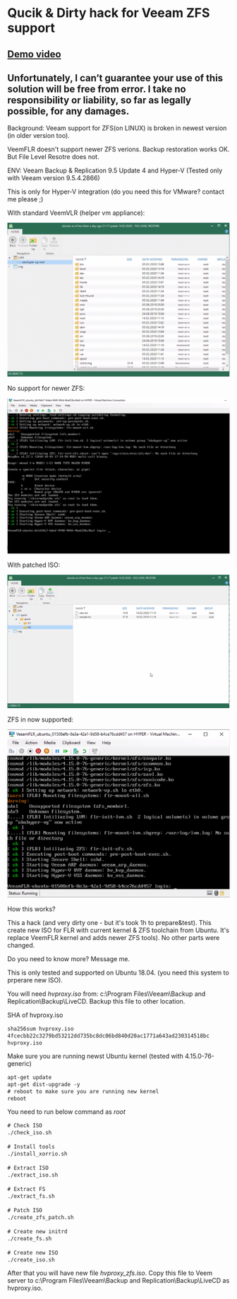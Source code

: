 # Qucik & Dirty hack for Veeam ZFS support

## [Demo video](https://youtu.be/0o-7FcIOmiM)

## Unfortunately, I can’t guarantee your use of this solution will be free from error. I take no responsibility or liability, so far as legally possible, for any damages.

Background: Veeam support for ZFS(on LINUX) is broken in newest version (in older version too).

VeemFLR doesn't support newer ZFS verions. Backup restoration works OK. But File Level Resotre does not.


ENV: Veeam Backup & Replication 9.5 Update 4 and Hyper-V (Tested only with Veeam version 9.5.4.2866)

This is only for Hyper-V integration (do you need this for VMware? contact me please ;)

With standard VeemVLR (helper vm appliance):

![img1](https://raw.githubusercontent.com/rjsocha/veeam-flr-zfs-hack/master/img/flr1.png)

No support for newer ZFS:

![img1](https://raw.githubusercontent.com/rjsocha/veeam-flr-zfs-hack/master/img/helper_vm1.png)

With patched ISO:

![img1](https://raw.githubusercontent.com/rjsocha/veeam-flr-zfs-hack/master/img/flr2.png)

ZFS in now supported:

![img1](https://raw.githubusercontent.com/rjsocha/veeam-flr-zfs-hack/master/img/helper_vm2.png)

How this works?

This a hack (and very dirty one - but it's took 1h to prepare&test).
This create new ISO for FLR with current kernel & ZFS toolchain from Ubuntu. It's replace VeemFLR kernel and adds newer ZFS tools).
No other parts were changed.

Do you need to know more? Message me.


This is only tested and supported on Ubuntu 18.04. (you need this system to prperare new ISO).


You will need *hvproxy.iso* from: c:\Program Files\Veeam\Backup and Replication\Backup\LiveCD. Backup this file to other location.

SHA of hvproxy.iso
```
sha256sum hvproxy.iso
4fcecbb22c3279bd53212dd735bc8dc06bd840d20ac1771a643ad230314518bc  hvproxy.iso
```

Make sure you are running newst Ubuntu kernel (tested with 4.15.0-76-generic)

```
apt-get update 
apt-get dist-upgrade -y
# reboot to make sure you are running new kernel
reboot 
```

You need to run below command as *root*
```
# Check ISO
./check_iso.sh

# Install tools
./install_xorrio.sh

# Extract ISO
./extract_iso.sh

# Extract FS
./extract_fs.sh

# Patch ISO
./create_zfs_patch.sh

# Create new initrd
./create_fs.sh

# Create new ISO
./create_iso.sh
```

After that you will have new file *hvproxy_zfs.iso*. Copy this file to Veem server to c:\Program Files\Veeam\Backup and Replication\Backup\LiveCD as hvproxy.iso.

